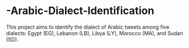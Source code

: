 # -Arabic-Dialect-Identification
This project aims to identify the dialect of Arabic tweets among five dialects: Egypt (EG), Lebanon (LB), Libya (LY), Morocco (MA), and Sudan (SD).


